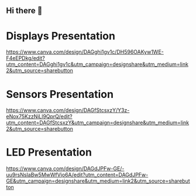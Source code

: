 ## Hi there 👋

# Displays Presentation
https://www.canva.com/design/DAGghi1gv1c/DH596OAKyw1WE-F4eEPDkg/edit?utm_content=DAGghi1gv1c&utm_campaign=designshare&utm_medium=link2&utm_source=sharebutton

# Sensors Presentation
https://www.canva.com/design/DAGfStcsxzY/Y3z-eNox75KzzNiLl9QprQ/edit?utm_content=DAGfStcsxzY&utm_campaign=designshare&utm_medium=link2&utm_source=sharebutton

# LED Presentation

https://www.canva.com/design/DAGdJPFw-GE/-uu9rsNsIaBw5MwWfVjo6A/edit?utm_content=DAGdJPFw-GE&utm_campaign=designshare&utm_medium=link2&utm_source=sharebutton
